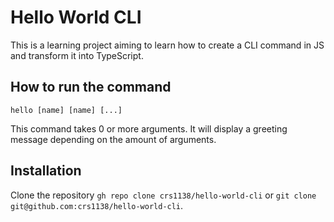 # Hello World CLI

This is a learning project aiming to learn how to create a CLI command
in JS and transform it into TypeScript.

## How to run the command

`hello [name] [name] [...]`

This command takes 0 or more arguments. It will display a greeting
message depending on the amount of arguments.

## Installation

Clone the repository `gh repo clone crs1138/hello-world-cli` or
`git clone git@github.com:crs1138/hello-world-cli`.

